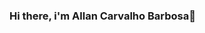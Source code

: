 ### Hi there, i'm Allan Carvalho Barbosa👋

<!--
**Allcb/Allcb** is a ✨ _special_ ✨ repository because its `README.md` (this file) appears on your GitHub profile.

![Gmail Badge](https://img.shields.io/badge/-allancbarbosa@gmail.com-c14438?style=for-the-badge&logo=gmail&logoColor=white)](mailto:allancbarbosa@gmail.com)

- 🔭 I’m currently working in a financial management program in C#...
- 🌱 I’m currently learning: C#, Node.js, JavaScript ...
-->
